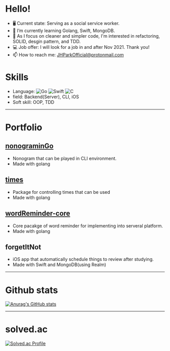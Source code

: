 # Hello!

- 🖥 Current state: Serving as a social service worker.
- 🌱 I’m currently learning Golang, Swift, MongoDB.
- 💪 As I focus on cleaner and simpler code, I'm interested in refactoring, SOLID, desgin pattern, and TDD.
- 💻 Job offer: I will look for a job in and after Nov 2021. Thank you!
- 📫 How to reach me: JHParkOfficial@protonmail.com

# Skills

- Language: <img alt="Go" src="https://img.shields.io/badge/go-%2300ADD8.svg?&style=for-the-badge&logo=go&logoColor=white"/> <img alt="Swift" src="https://img.shields.io/badge/swift-%23FA7343.svg?&style=for-the-badge&logo=swift&logoColor=white"/> <img alt="C" src="https://img.shields.io/badge/c%20-%2300599C.svg?&style=for-the-badge&logo=c&logoColor=white"/>
- field: Backend(Server), CLI, iOS
- Soft skill: OOP, TDD

-------
# Portfolio

## [nonograminGo](https://github.com/simp7/nonograminGo)
- Nonogram that can be played in CLI environment.
- Made with golang

## [times](https://github.com/simp7/times)
- Package for controlling times that can be used
- Made with golang

## [wordReminder-core](https://github.com/simp7/wordReminder-core)
- Core pacakge of word reminder for implementing into serveral platform.
- Made with golang

## forgetItNot
- iOS app that automatically schedule things to review after studying.
- Made with Swift and MongoDB(using Realm)

-------
# Github stats

[![Anurag's GitHub stats](https://github-readme-stats.vercel.app/api?username=simp7)](https://github.com/anuraghazra/github-readme-stats)

-------
# solved.ac

[![Solved.ac Profile](http://mazassumnida.wtf/api/v2/generate_badge?boj=bypro97)](https://solved.ac/bypro97/)
